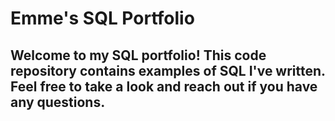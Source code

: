 # Emme's SQL Portfolio
## Welcome to my SQL portfolio! This code repository contains examples of SQL I've written. Feel free to take a look and reach out if you have any questions.
